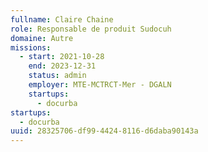```yaml
---
fullname: Claire Chaine
role: Responsable de produit Sudocuh
domaine: Autre
missions:
  - start: 2021-10-28
    end: 2023-12-31
    status: admin
    employer: MTE-MCTRCT-Mer - DGALN
    startups:
      - docurba
startups:
  - docurba
uuid: 28325706-df99-4424-8116-d6daba90143a
---
```

